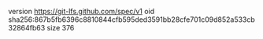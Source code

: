 version https://git-lfs.github.com/spec/v1
oid sha256:867b5fb6396c8810844cfb595ded3591bb28cfe701c09d852a533cb32864fb63
size 376
